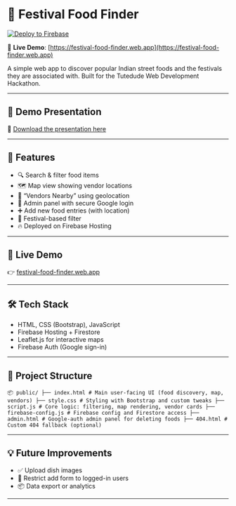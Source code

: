 # 🍛 Festival Food Finder

[![Deploy to Firebase](https://github.com/Glitchtrap991/food-vendor-festival-collaboration/actions/workflows/firebase-hosting.yml/badge.svg)](https://github.com/Glitchtrap991/food-vendor-festival-collaboration/actions)

🔗 **Live Demo**: [https://festival-food-finder.web.app](https://festival-food-finder.web.app)

A simple web app to discover popular Indian street foods and the festivals they are associated with. Built for the Tutedude Web Development Hackathon.

---
## 🎥 Demo Presentation

📄 [Download the presentation here](https://github.com/Glitchtrap991/food-vendor-festival-collaboration/raw/main/Festival-Food-Finder.pptx)

---

## 🌟 Features

- 🔍 Search & filter food items
- 🗺️ Map view showing vendor locations
- 📍 “Vendors Nearby” using geolocation
- 🧾 Admin panel with secure Google login
- ➕ Add new food entries (with location)
- 🎉 Festival-based filter
- 🔥 Deployed on Firebase Hosting

---

## 🚀 Live Demo

👉 [festival-food-finder.web.app](https://your-deployed-url.web.app)

---

## 🛠️ Tech Stack

- HTML, CSS (Bootstrap), JavaScript
- Firebase Hosting + Firestore
- Leaflet.js for interactive maps
- Firebase Auth (Google sign-in)

---

## 📂 Project Structure

```plaintext 
📦 public/ ├── index.html # Main user-facing UI (food discovery, map, vendors) ├── style.css # Styling with Bootstrap and custom tweaks ├── script.js # Core logic: filtering, map rendering, vendor cards ├── firebase-config.js # Firebase config and Firestore access ├── admin.html # Google-auth admin panel for deleting foods ├── 404.html # Custom 404 fallback (optional)

```

---

## 💡 Future Improvements

- ✅ Upload dish images
- 🔐 Restrict add form to logged-in users
- 📦 Data export or analytics

---
